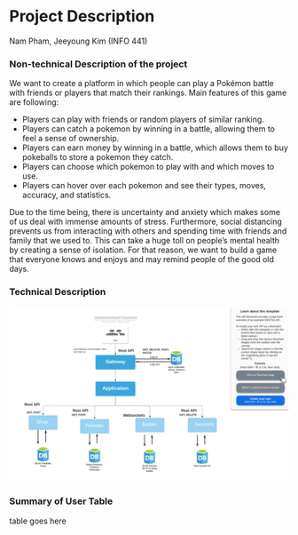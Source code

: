 # Project Description
Nam Pham, Jeeyoung Kim (INFO 441)

### Non-technical Description of the project
We want to create a platform in which people can play a Pokémon battle with friends or players that match their rankings. Main features of this game are following: <br>
* Players can play with friends or random players of similar ranking.
* Players can catch a pokemon by winning in a battle, allowing them to feel a sense of ownership.
* Players can earn money by winning in a battle, which allows them to buy pokeballs to store a pokemon they catch.  
* Players can choose which pokemon to play with and which moves to use.
* Players can hover over each pokemon and see their types, moves, accuracy, and statistics.

Due to the time being, there is uncertainty and anxiety which makes some of us deal with immense amounts of stress. Furthermore, social distancing prevents us from interacting with others and spending time with friends and family that we used to. This can take a huge toll on people’s mental health by creating a sense of isolation. For that reason, we want to build a game that everyone knows and enjoys and may remind people of the good old days.
### Technical Description
![data flow chart](./img/flowchart.png)

### Summary of User Table
table goes here
